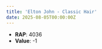 ```yaml
---
title: 'Elton John - Classic Hair'
date: 2025-08-05T00:00:00Z
---
```

- **RAP**: 4036
- **Value**: -1
